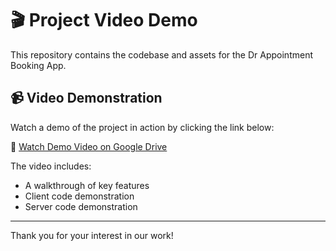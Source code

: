 # 🎬 Project Video Demo

This repository contains the codebase and assets for the Dr Appointment Booking App.

## 📹 Video Demonstration

Watch a demo of the project in action by clicking the link below:

🔗 [Watch Demo Video on Google Drive](https://drive.google.com/drive/folders/1nFXr7ykCZ8Kck8tBW0oxLkjMcf11A3Fd?usp=sharing)

The video includes:
- A walkthrough of key features
- Client code demonstration
- Server code demonstration

---

Thank you for your interest in our work!
